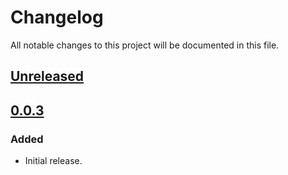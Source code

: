# Changelog

All notable changes to this project will be documented in this file.

## [Unreleased]

## [0.0.3]

### Added
- Initial release.

[unreleased]: https://github.com/adexin/spinners-angular/compare/v0.0.3...HEAD
[0.0.3]: https://github.com/adexin/spinners-angular/releases/tag/v0.0.3
